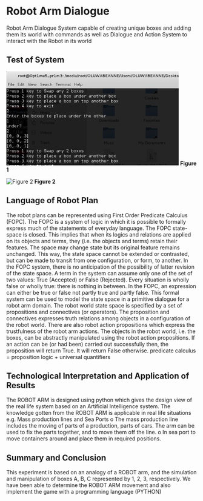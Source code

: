 # Robot Arm Dialogue
Robot Arm Dialogue System capable of creating unique boxes and adding them its world with commands as well as Dialogue and Action System to interact with the Robot in its world

## Test of System
![Figure 1](images/1.jpg "Figure 1")
**Figure 1**

![Figure 2](images/2.png "Figure 2")
**Figure 2**

## Language of Robot Plan
The robot plans can be represented using First Order Predicate Calculus (FOPC). The FOPC is a system of logic in which it is possible to formally express much of the statements of everyday language. The FOPC state-space is closed. This implies that when its logics and relations are applied on its objects and terms, they (i.e. the objects and terms) retain their features. The space may change state but its original feature remains unchanged. This way, the state space cannot be extended or contrasted, but can be made to transit from one configuration, or form, to another.
In the FOPC system, there is no anticipation of the possibility of latter revision of the state space. A term in the system can assume only one of the set of two values: True (Accepted) or False (Rejected). Every situation is wholly false or wholly true: there is nothing in between. In the FOPC, an expression can either be true or false not partly true and partly false.
This formal system can be used to model the state space in a primitive dialogue for a robot arm domain. The robot world state space is specified by a set of propositions and connectives (or operators). The proposition and connectives expresses truth relations among objects in a configuration of the robot world. There are also robot action propositions which express the trustfulness of the robot arm actions. The objects in the robot world, i.e. the boxes, can be abstractly manipulated using the robot action propositions. If an action can be (or had been) carried out successfully then, the proposition will return True. It will return False otherwise.
predicate calculus = proposition logic + universal quantifiers

## Technological Interpretation and Application of Results
The ROBOT ARM is designed using python which gives the design view of the real life system based on an Artificial Intelligence system.
The knowledge gotten from the ROBOT ARM is applicable in real life situations e.g. Mass production lines and Sea Ports
o	The mass production line includes the moving of parts of a production, parts of cars. The arm can be used to fix the parts together, and to move them off the line.
o	In sea port to move containers around and place them in required positions.

## Summary and Conclusion
This experiment is based on an analogy of a ROBOT arm, and the simulation and manipulation of boxes A, B, C represented by 1, 2, 3, respectively. We have been able to determine the ROBOT ARM movement and also implement the game with a programming language (PYTHON)



